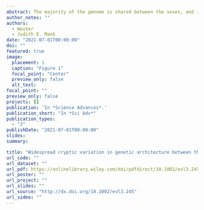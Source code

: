 ```yaml
---
abstract: The majority of the genome is shared between the sexes, and it is expected that the genetic architecture of most traits is shared as well. This common architecture has been viewed as a major source of constraint on the evolution of sexual dimorphism (SD). SD is nonetheless common in nature, leading to assumptions that it results from differential regulation of shared genetic architecture. Here, we study the effect of thousands of gene knockout mutations on 202 mouse phenotypes to explore how regulatory variation affects SD. We show that many traits are dimorphic to some extent, and that a surprising proportion of knockouts have sex-specific phenotypic effects. Many traits, regardless whether they are monomorphic or dimorphic, harbor cryptic differences in genetic architecture between the sexes, resulting in sexually discordant phenotypic effects from sexually concordant regulatory changes. This provides an alternative route to dimorphism through sex-specific genetic architecture, rather than differential regulation of shared architecture.
author_notes: ""
authors:
  - Wouter
  - Judith E. Mank
date: "2021-07-01T00:00:00"
doi: ""
featured: true
image:
  placement: 1
  caption: "Figure 1"
  focal_point: "Center"
  preview_only: false
  alt_text:
focal_point: ""
preview_only: false
projects: []
publication: 'In *Science Advances*.'
publication_short: "In *Sci Adv*"
publication_types:
  - "2"
publishDate: "2021-07-01T00:00:00"
slides: 
summary: 

title: "Widespread cryptic variation in genetic architecture between the sexes"
url_code: ""
url_dataset: ""
url_pdf: https://onlinelibrary.wiley.com/doi/pdfdirect/10.1002/evl3.245?download=true
url_poster: ""
url_project: ""
url_slides: ""
url_source: "http://dx.doi.org/10.1002/evl3.245"
url_video: ""
---
```

